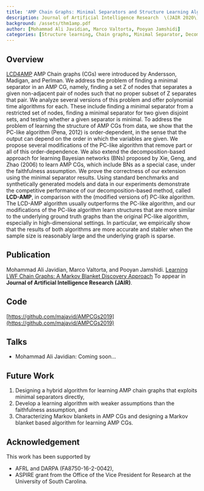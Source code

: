 ```yaml
---
title: 'AMP Chain Graphs: Minimal Separators and Structure Learning Algorithms'
description: Journal of Artificial Intelligence Research  \(JAIR 2020\) 
background: /assets/thm1amp.pdf
author: [Mohammad Ali Javidian, Marco Valtorta, Pooyan Jamshidi]
categories: [Structure learning, Chain graphs, Minimal Separator, Decomposition]
---
```


## Overview
[LCD4AMP](https://github.com/majavid/structurelearning/tree/master/assets/lcdampalg.pdf)
AMP Chain graphs (CGs) were introduced by Andersson, Madigan, and Perlman. We address the problem of finding a minimal separator in an AMP
CG, namely, finding a set Z of nodes that separates a given non-adjacent pair of nodes
such that no proper subset of Z separates that pair. We analyze several versions of this
problem and offer polynomial time algorithms for each. These include finding a minimal
separator from a restricted set of nodes, finding a minimal separator for two given disjoint
sets, and testing whether a given separator is minimal. To address the problem of learning
the structure of AMP CGs from data, we show that the PC-like algorithm (Pena, 2012) is
order-dependent, in the sense that the output can depend on the order in which the variables are given. We propose several modifications of the PC-like algorithm that remove
part or all of this order-dependence. We also extend the decomposition-based approach
for learning Bayesian networks (BNs) proposed by Xie, Geng, and Zhao (2006) to learn
AMP CGs, which include BNs as a special case, under the faithfulness assumption. We
prove the correctness of our extension using the minimal separator results. Using standard
benchmarks and synthetically generated models and data in our experiments demonstrate
the competitive performance of our decomposition-based method, called **LCD-AMP**, in comparison with the (modified versions of) PC-like algorithm. The LCD-AMP algorithm usually
outperforms the PC-like algorithm, and our modifications of the PC-like algorithm learn
structures that are more similar to the underlying ground truth graphs than the original
PC-like algorithm, especially in high-dimensional settings. In particular, we empirically
show that the results of both algorithms are more accurate and stabler when the sample
size is reasonably large and the underlying graph is sparse.
## Publication
Mohammad Ali Javidian, Marco Valtorta, and Pooyan Jamshidi. [Learning LWF Chain Graphs: A Markov Blanket Discovery Approach](https://arxiv.org/abs/2002.10870) To appear in **Journal of Artificial Intelligence Research (JAIR)**.

## Code
[https://github.com/majavid/AMPCGs2019](https://github.com/majavid/AMPCGs2019)

## Talks
- Mohammad Ali Javidian: Coming soon...

## Future Work
1. Designing a hybrid algorithm for learning AMP chain graphs that exploits minimal separators directly,
2. Develop a learning algorithm with weaker assumptions than the faithfulness assumption, and
3. Characterizing Markov blankets in AMP CGs and designing a Markov blanket based algorithm for learning AMP CGs.

## Acknowledgement
This work has been supported by
- AFRL and DARPA \(FA8750\-16\-2\-0042\),
- ASPIRE grant from the Office of the Vice President for Research at the University of South Carolina.
